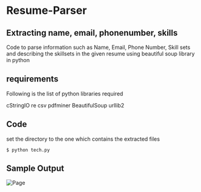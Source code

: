 # Resume-Parser

## Extracting name, email, phonenumber, skills

Code to parse information such as Name, Email, Phone Number, Skill sets and describing the skillsets in the given resume using beautiful soup library in python

## requirements
Following is the list of python libraries required

cStringIO
re
csv
pdfminer
BeautifulSoup
urllib2

## Code

set the directory to the one which contains the extracted files

    $ python tech.py

## Sample Output

![Page](https://i.imgur.com/a/27qvn)

